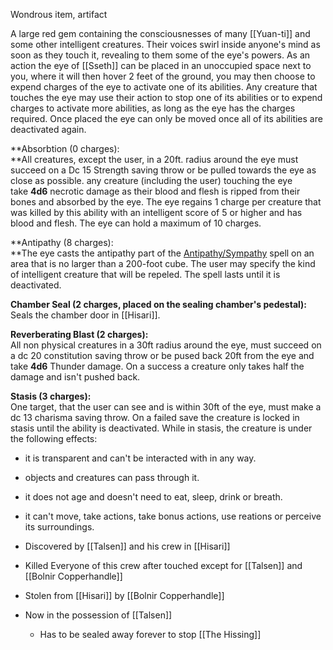 Wondrous item, artifact

A large red gem containing the consciousnesses of many [[Yuan-ti]] and some other intelligent creatures. Their voices swirl inside anyone's mind as soon as they touch it, revealing to them some of the eye's powers. As an action the eye of [[Sseth]] can be placed in an unoccupied space next to you, where it will then hover 2 feet of the ground, you may then choose to expend charges of the eye to activate one of its abilities. Any creature that touches the eye may use their action to stop one of its abilities or to expend charges to activate more abilities, as long as the eye has the charges required. Once placed the eye can only be moved once all of its abilities are deactivated again.  
  
**Absorbtion (0 charges):  
**All creatures, except the user, in a 20ft. radius around the eye must succeed on a Dc 15 Strength saving throw or be pulled towards the eye as close as possible. any creature (including the user) touching the eye take **4d6** necrotic damage as their blood and flesh is ripped from their bones and absorbed by the eye. The eye regains 1 charge per creature that was killed by this ability with an intelligent score of 5 or higher and has blood and flesh. The eye can hold a maximum of 10 charges.

**Antipathy (8 charges):  
**The eye casts the antipathy part of the [Antipathy/Sympathy](https://www.dndbeyond.com/spells/antipathy-sympathy) spell on an area that is no larger than a 200-foot cube. The user may specify the kind of intelligent creature that will be repeled. The spell lasts until it is deactivated.

**Chamber Seal (2 charges, placed on the sealing chamber's pedestal):**
Seals the chamber door in [[Hisari]].

**Reverberating Blast (2 charges):**  
All non physical creatures in a 30ft radius around the eye, must succeed on a dc 20 constitution saving throw or be pused back 20ft from the eye and take **4d6** Thunder damage. On a success a creature only takes half the damage and isn't pushed back.

**Stasis (3 charges):**  
One target, that the user can see and is within 30ft of the eye, must make a dc 13 charisma saving throw. On a failed save the creature is locked in stasis until the ability is deactivated. While in stasis, the creature is under the following effects:  
- it is transparent and can't be interacted with in any way.  
- objects and creatures can pass through it.  
- it does not age and doesn't need to eat, sleep, drink or breath.  
- it can't move, take actions, take bonus actions, use reations or perceive its surroundings.

- Discovered by [[Talsen]] and his crew in [[Hisari]]
- Killed Everyone of this crew after touched except for [[Talsen]] and [[Bolnir Copperhandle]]
- Stolen from [[Hisari]] by [[Bolnir Copperhandle]]
- Now in the possession of [[Talsen]]
	- Has to be sealed away forever to stop [[The Hissing]]